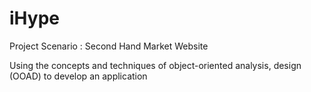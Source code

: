 # iHype
Project Scenario : Second Hand Market Website

Using the concepts and techniques of object-oriented analysis, design (OOAD) to develop an application
